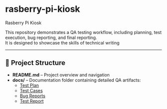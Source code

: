 # rasberry-pi-kiosk
Rasberry Pi Kiosk


This repository demonstrates a QA testing workflow, including planning, test execution, bug reporting, and final reporting.  
It is designed to showcase the skills of technical writing

---

## 📂 Project Structure

- **README.md** – Project overview and navigation  
- **docs/** – Documentation folder containing detailed QA artifacts:
  - [Test Plan](docs/TestPlan.md)  
  - [Test Cases](docs/TestCases.md)  
  - [Bug Reports](docs/BugReports.md)  
  - [Test Report](docs/TestReport.md)  
